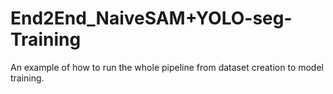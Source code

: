# End2End_NaiveSAM+YOLO-seg-Training
An example of how to run the whole pipeline from dataset creation to model training.

